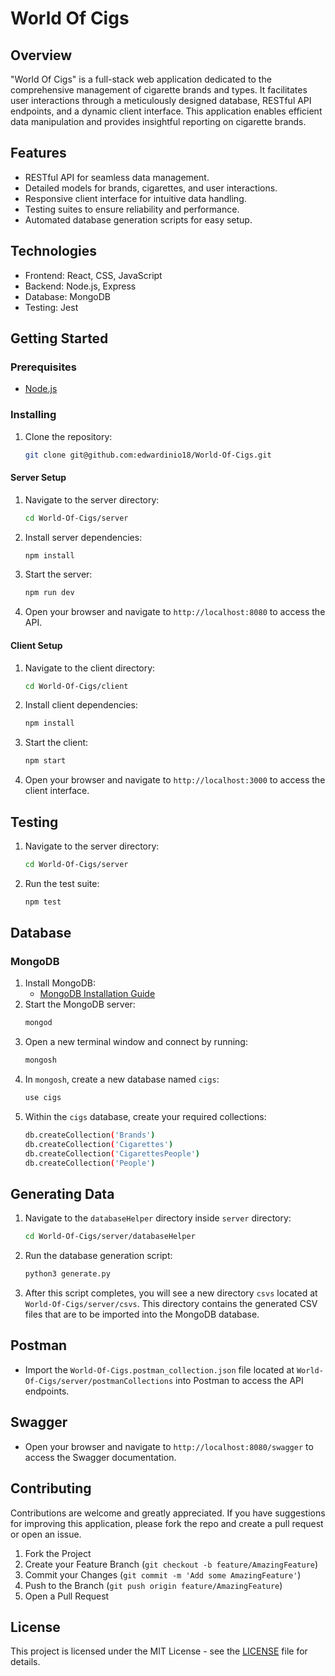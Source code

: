 # World Of Cigs

## Overview
"World Of Cigs" is a full-stack web application dedicated to the
comprehensive management of cigarette brands and types. It facilitates
user interactions through a meticulously designed database, RESTful API endpoints,
and a dynamic client interface. This application enables efficient data
manipulation and provides insightful reporting on cigarette brands.

## Features
- RESTful API for seamless data management.
- Detailed models for brands, cigarettes, and user interactions.
- Responsive client interface for intuitive data handling.
- Testing suites to ensure reliability and performance.
- Automated database generation scripts for easy setup.

## Technologies
- Frontend: React, CSS, JavaScript
- Backend: Node.js, Express
- Database: MongoDB
- Testing: Jest

## Getting Started

### Prerequisites
- [Node.js](https://nodejs.org/en/)

### Installing
1. Clone the repository:
   ```bash
   git clone git@github.com:edwardinio18/World-Of-Cigs.git
#### Server Setup
1. Navigate to the server directory:
   ```bash
   cd World-Of-Cigs/server
2. Install server dependencies:
   ```bash
   npm install
3. Start the server:
   ```bash
   npm run dev
4. Open your browser and navigate to `http://localhost:8080` to access the API.

#### Client Setup
1. Navigate to the client directory:
   ```bash
   cd World-Of-Cigs/client
2. Install client dependencies:
   ```bash
   npm install
3. Start the client:
   ```bash
   npm start
4. Open your browser and navigate to `http://localhost:3000` to access the client interface.

## Testing
1. Navigate to the server directory:
   ```bash
   cd World-Of-Cigs/server
2. Run the test suite:
   ```bash
   npm test

## Database

### MongoDB
1. Install MongoDB:
    - [MongoDB Installation Guide](https://docs.mongodb.com/manual/installation/)
2. Start the MongoDB server:
   ```bash
   mongod
3. Open a new terminal window and connect by running:
   ```bash
   mongosh
4. In `mongosh`, create a new database named `cigs`:
   ```bash
   use cigs
5. Within the `cigs` database, create your required collections:
   ```bash
   db.createCollection('Brands')
   db.createCollection('Cigarettes')
   db.createCollection('CigarettesPeople')
   db.createCollection('People')

## Generating Data
1. Navigate to the `databaseHelper` directory inside `server` directory:
   ```bash
   cd World-Of-Cigs/server/databaseHelper
2. Run the database generation script:
   ```bash
   python3 generate.py
3. After this script completes, you will see a new directory `csvs` located at `World-Of-Cigs/server/csvs`. This directory contains the generated CSV files that are to be imported into the MongoDB database.

## Postman
- Import the `World-Of-Cigs.postman_collection.json` file located at `World-Of-Cigs/server/postmanCollections` into Postman to access the API endpoints.

## Swagger
- Open your browser and navigate to `http://localhost:8080/swagger` to access the Swagger documentation.

## Contributing
Contributions are welcome and greatly appreciated. If you have suggestions for improving this application, please fork the repo and create a pull request or open an issue.

1. Fork the Project
2. Create your Feature Branch (`git checkout -b feature/AmazingFeature`)
3. Commit your Changes (`git commit -m 'Add some AmazingFeature'`)
4. Push to the Branch (`git push origin feature/AmazingFeature`)
5. Open a Pull Request

## License
This project is licensed under the MIT License - see the [LICENSE](LICENSE) file for details.